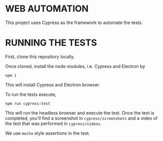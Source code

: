 # WEB AUTOMATION

This project uses Cypress as the framework to automate the tests.

# RUNNING THE TESTS

First, clone this repository locally.

Once cloned, install the node modules, i.e. Cypress and Electron by

    npm i

This will install Cypress and Electron browser.

To run the tests execute,

    npm run cypress:test

This will run the headless browser and execute the test. Once the test is completed, you'll find a screenshot in `cypress/screenshots` and a video of the test that was performed in `cypress/videos`.

We use `mocha` style assertions in the test.
